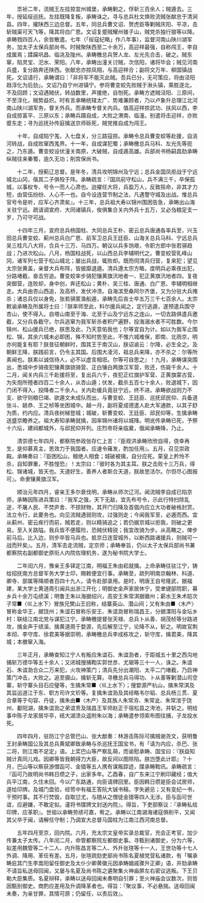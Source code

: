 <!-- { "loadSidebar": true } -->
　　祟祯二年，流贼王左挂掠宜州城堡，承畴剿之，俘斩三百余人；贼遁去。三年，授延绥巡抚。左挂既降复叛，承畴诛之。寻与总兵杜文焕败流贼张献忠于清涧县。四年，擢陕西三边总督。五年，同总兵曹文诏、贺虎臣等剿贼庆阳、平凉，击斩贼渠可天飞等，降其将白广恩。文诏复蹙贼耀州锥子山，贼党杀独行狼等以降。承畴戮四百人，余皆散遣。七年（「绥寇纪略」作八年事），监督河南山陕川湖军务，加太子太保兵部尚书。时贼聚陕西至二十余万，高迎祥最强，自称闯王，李自成属焉；蹂躏巩昌、临洮及陇州。承畴檄总兵贺人龙、左光先合击，破之。贼东窜，陷灵宝、汜水、荣阳。八年，承畴出潼关讨贼，次信阳，诸将毕会；贼见河南兵盛，复分路奔还陕西。张献忠亦掠凤翔，与高迎祥合；副将文万年、柳国镇战死。文诏请行，承畴谓曰：「非将军不能灭此贼。吾兵已分，无可策应，将由泾阳趋淳化为后劲」。文诏乃自宁州进镇宁。参将曹变蛟先败贼于湫头镇，乘胜逐北，不及回顾；文诏遇贼伏，转战数里，声援绝，自刎死。承畴方遮贼泾阳、三原间，不至淳化，贼势益炽。时有言承畴统辖太广、势难兼顾者，乃以卢象升总理江北河南山陕川湖军务，督关外兵。而承畴专督关内兵。值高迎祥掠武功、扶风以西，李自成掠富平、三原以东；承畴兵蹑自成，大败之渭南、临潼。别遣将击迎祥，亦败蹙东走；寻为巡抚孙传庭擒送京师砾死，贼党推自成为闯王。

　　十年，自成陷宁羗，入七盘关，分三路寇掠。承畴令总兵曹变蛟等赴援，自洮河转战，自成败窜西羗界。十一年，自成谋犯蜀；承畴檄总兵马科、左光先等扼之，乃东遁。曹变蛟设伏潼关南原，大破贼，自成遁高雄。兵部尚书杨嗣昌劾承畴纵贼往来秦蜀，逾久无功；削宫保尚书。

　　十二年，授蓟辽总督。是年冬，清兵攻明锦州及宁远；总兵金国凤拒战于宁远城北山冈，偕其二子俱殁于阵。承畴疏言：『国凤前守松山，兵不满三千，卒保孤城，以事权专、号令一而人心肃也。迨擢任大将，兵盈万人，反致殒命，非其才力短，由营伍纷纷、人心不一也。自今设连营节制之法，凡遇警守城及出战。惟总兵官号令是听，应军心齐肃矣』。十三年，总兵祖大寿以锦州围困告急，承畴出山海关驻宁远。疏请调宣府、大同诸镇兵，俟俱集合关内外兵十五万，又必刍粮足支一岁，乃可守可战。

　　十四年三月，宣府总兵杨国柱、大同总兵王朴、密云总兵唐通各率兵至，兴玉田总兵曹变蛟、蓟州总兵白广恩、前军卫总兵王廷臣、山海关总兵马科、宁远总兵吴三桂凡八大将，合兵十三万、马四万。朝议以兵多饷艰，令职方郎中张若骐趋战；乃进次松山。八月，杨国柱战死，以山西总兵李辅明代之。曹变蛟营乳峰山冈，诸军列七营于松山城北；屡出兵战，辄败却。既而伺清兵归营，复来犯；望见太宗张黄盖，亲督大兵布阵，皆披靡退遁。清兵遵太宗方略，度明兵必乘夜出犯，分路堵截，奋击穷追。曹变蛟率步骑犯镶黄旗汛地者一、犯正黄旗汛地者四，复夜突御营，连败却，身中创，奔还松山；黄朴、吴三桂、唐通、白广恩、李辅明相继走。大兵由杏山西追，及高桥，发伏冲溃。自海滨至桑阿尔齐堡，又为分驻大兵掩杀；诸总兵仅以身免，张若骐匿渔船遁，承畴先后丧士卒五万三千七百余人。太宗敕谕承畴及所属将士曰：『朕率师至此，料尔援兵闻之，定行逃遁，遂预遣兵围守杏山，使不得入。自塔山南至于海、北至于山及宁远东之连山，一切去路俱遣兵邀截，又分兵各截守。尔兵逃窜为我军斩杀者积尸遍野，投海溺水者不可胜数。今尔锦州、松山援兵已绝，朕思及此，乃天意佑我也；尔等宜自为计。如以为我军止围松、锦，其余六城未必即困，殊不知时势至此，不惟六城难保，即南、北雨京，明亦何能复有耶？朕昔征朝鲜时，围其王于南汉山，朕诏谕云：尔降，必生全之。及朝鲜王降，朕践前言，仍令主其国。后围大凌河，祖总兵来降，亦不杀之：尔等所素闻也。朕素以诚信待人，必不以虚言相诳。尔等可自思之』！九月，承畴谋突围出，悉城中步骑夜犯镶黄旗骁骑营、正白镶白两旗汉军营，败还，伤毙千余人。十二月，闻关内兵三千赴援将至，复出兵六千，夜犯正红旗护军营、正黄旗蒙古营，为矢炮所殪者四百二十余人，从杏山遁；伏发，截杀五百七十余人，败退城下，因门闭不得入，投降者二千余人。关内赴缓兵竟驻宁远，终不进。承畴欲战则力不支、欲守则粮巳竭、欲遁文未成队而出，与曹变蛟、王廷臣、巡抚邱民仰、兵备道张斗、姚恭、王之桢等坐困城中。越一月，副将夏成德遣人赴大军通款，以其子舒为质，约内应。清兵夜树梯登城；城破，斩曹变蛟、王廷臣、邱民仰等，生擒承畴送盛京瞻养之。祖大寿知承畴就擒，因率锦州诸将以城降。明讹传承畴已死，予祭十六坛，建祠都城外，与邱民仰并列。庄烈帝将亲临奠，俄闻承畴降，乃止。

　　清崇德七年四月，都察院参政张存仁上言：『臣观洪承畴欣欣自得，侥幸再生，是仰慕真主，思效力于我国者。应速令薙发，酌加任用』。五月，召见崇政殿。承畴奏曰：『臣困松山，粮绝人相食；城破被擒，自分应死。蒙皇上矜怜不杀，自知罪重，不胜惶恐』！太宗曰：『彼时各为其主耳。朕之击败十三万兵，得松、锦诸城，皆天也。天道好生，善养人者斯合天道，朕故思活尔。尔但尽心图报可』。命隶镶黄旗汉军。

　　顺治元年四月，睿亲王多尔衰伐明，承畴从师次辽河。闻流贼李自成已陷京师，承畴因陈进兵策曰：『我军之强，天下无敌，宜先布号令，示此行特扫除乱逆，不屠人民、不焚庐舍、不掠财物，其开门归降及首倡内应立大功者破格封赏。法立令行，此要务也。向见流贼遇弱则攻，过强则走；今闻我军至，必遁而西。宜从蓟州、密云疾行而前，贼若走，则以精骑追之；若仍据京城以拒我，则破之更易。至入关路隘。我兵皆不便履险，恐贼伏精锐；我宜改骑为步。从高瞰之，俾步前马后。比入边，则步卒皆马兵也。抵京日连营城外，以断西路诸援兵，则贼可一战而歼矣』。五月，清军击走流贼，定京师；承畴奉旨，仍以太子太保兵部尚书兼都察院右副都御史原衔人内院佐理机务，遂为秘书院大学士。

　　二年闰六月，豫亲王多铎定江南，明福王朱由崧就擒。上命承畴往驻江宁，铸给招抚南方总督军务大学士印，赐敕便宜行事。承畴至，疏列明南京翰林、科道、卿寺、部属等降顺者百四十九人，请令赴部录用。是时，明唐王自号隆武，据福建，某大学士黄道周引闽兵出浙江开化；明御史金声家居休宁，受聿键部院职，募乡兵十余万屯绩溪；明鲁王朱以海据绍兴，高安王朱常淇据徽州；薪水王朱术皑次子常■〈巛上水下〉冒族兄樊山王旧称，结寨英山、潜山间；又有朱由■〈木产〉冒称金华王，据饶州；朱谊石冒称乐安王、朱谊泐冒称瑞昌王，分据溧阳与金坛乡村：联结江南北党与谋犯江宁。承畴檄提督张天禄、总兵卜从善、胡茂桢等分路进攻，擒金声于绩溪、擒黄道周于婺源，先后解至江宁，论降不从，斩之。明故官荆本彻、李守库、徐君美等据崇明，承畴檄总兵李成栋攻之，斩守库，擒君美，降其城；本撤窜入海。

　　三年正月，承畴查知江宁人有叛应朱谊石、朱谊泐者，于距城五十里之西沟地捕斩万德华等五十余人；又闭城搜捕鞫实郭世彦、尤琚等三十一人，诛之。朱谊石、朱谊泐合众二万来犯，火攻神策门；清兵先分出潮阳、太平二门堵截，乃启神策门冲击，大败之。追至摄山，擒斩无算。寻檄总兵马得功、卜从善等剿潜山司空寨，斩守寨头目石应璧等，生擒朱常■〈巛上水下〉；搜婺源严杭山，擒朱常淇及其监运道江于东、职方司许文玠等。复擒朱谊泐及其经略韦尔韬、总兵杨三贯、夏合章等于句容、丹徒，擒朱由■〈木产〉及其族人朱常洊、朱常泚、朱常涫于饶州、鄱阳湖，擒朱谊泐之弟谊贵及瑞昌王军师赵正于宿松县之洿池，并斩之。明给事中陈子龙家居华亭，结大湖溃众遥附朱以海；承畴遣参领索布图往捕，子龙投水死。

　　四年四月，驻防江宁总管巴山、张大猷奏：林游击陈际可擒贼谢尧文，获明鲁王封承畴国公及其总兵黄斌卿致承畴与杀巡抚王国宝书，有「请为内应，杀巴、张二将，则江南不足定」语。上奖巴山等严察乱萌，而谕慰承畴、国宝曰：『朕益知贼计真同儿戏。因卿等皆我朝得力大臣，故反间以图除陷。朕岂堕此计耶』？十月，巴山等以察获游僧函可、金猎等五人携有谋叛踪迹，牒承畴鞫讯。承畴疏言：『函可乃故明尚书韩日缵之子，出家多年。乙酉春，自广东来江宁刷印藏经；值大兵平江南，久住未回。今以广东路通，向臣请牌回里。臣因韩日缵是臣会试房师，遂给印牌。及城门盘验，经笥中有福王答阮大铖书稿，字失避忌；又有变纪一书，干预时事。其不行焚毁，自取愆尤，与随从之僧徒金猎等四人无涉。臣与函可世谊，应避嫌，不敢定拟。谨将书牒牌文封送内院』。得旨，下吏部察议：『承畴私给印牌，应革职』。世祖以承畴劳绩可嘉，宥之。承畴以江南湖海诸寇俱削平，又闻其父卒于闽，请解任守制；乃调宣大总督马国柱为江南江西河南总督。

　　五年四月至京，回内院。六月，充太宗文皇帝实录总裁官，充会正考官，加少传兼太子太传。八年闰二月，命管都察院左都御史事。寻甄别诸御史，分为六等，拟差用魏管等二十二人、内升陈昌言等二人、外升张瑄等十一人，王世功等十七人外调、降用、革任有差。五月，张瑄疏劾吏部尚书陈名夏植党营私诸款，有「嘱承畴庇其门生李嵩阳留任御史及太仆少卿黄徽元因承畴姻戚骤升正卿」语，并劾承畴不请旨私送母回闽，又屡与名夏及尚书陈之遴聚集火神庙屏左右密议逃叛。下王贝勒大臣集质。名夏辩释，承畴以送母回闽未奏明自引罪；至火神庙会议数次，则皆因甄别御史。商酌应差用及升调降革者也。得旨：『聚议事，不必悬揣。送母回闽未奏，为亲甘罪，其情可原；仍留任，以责后效』。

